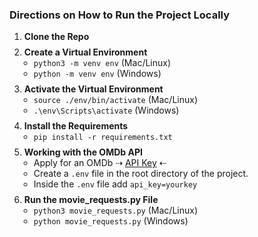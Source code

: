 ### Directions on How to Run the Project Locally
<style>
  ol > li {
    margin: 8px 0;
  }
  ul {
    padding-left: 15px;
  }
</style>
<ol>
  <li><strong>Clone the Repo</li></strong>
  <li><strong>Create a Virtual Environment</strong>
    <ul>
      <li><code>python3 -m venv env</code> (Mac/Linux)</li>
      <li><code>python -m venv env</code> (Windows)</li>
    </ul>
  </li>
  <li><strong>Activate the Virtual Environment</strong>
    <ul>
      <li><code>source ./env/bin/activate</code> (Mac/Linux)</li>
      <li><code>.\env\Scripts\activate</code> (Windows)</li>
    </ul>
  </li>
  <li><strong>Install the Requirements</strong>
    <ul>
      <li><code>pip install -r requirements.txt</code></li>
    </ul>
  </li>
  <li><strong>Working with the OMDb API</strong>
    <ul>
      <li>Apply for an OMDb &#8674; <a href="http://www.omdbapi.com/apikey.aspx" target="_blank">API Key</a> &#8672;</li>
      <li>Create a <code>.env</code> file in the root directory of the project.</li>
      <li>Inside the <code>.env</code> file add <code>api_key=yourkey</code></li>
    </ul>
  </li>
  <li><strong>Run the movie_requests.py File</strong>
    <ul>
      <li><code>python3 movie_requests.py</code> (Mac/Linux)</li>
      <li><code>python movie_requests.py</code> (Windows)</li>
    </ul>
  </li>
</ol>